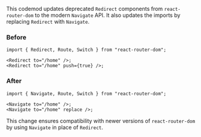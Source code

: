 
This codemod updates deprecated `Redirect` components from `react-router-dom` to the modern `Navigate` API. It also updates the imports by replacing `Redirect` with `Navigate`.

### Before

```tsx
import { Redirect, Route, Switch } from "react-router-dom";

<Redirect to="/home" />;
<Redirect to="/home" push={true} />;
```

### After

```tsx
import { Navigate, Route, Switch } from "react-router-dom";

<Navigate to="/home" />;
<Navigate to="/home" replace />;
```

This change ensures compatibility with newer versions of `react-router-dom` by using `Navigate` in place of `Redirect`.